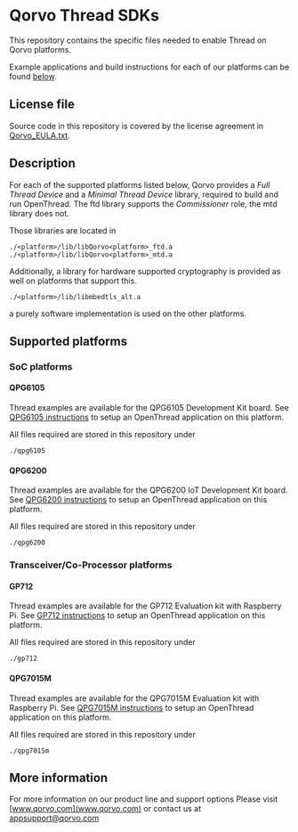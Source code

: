# Qorvo Thread SDKs

This repository contains the specific files needed to enable Thread on Qorvo platforms.

Example applications and build instructions for each of our platforms can be found [below](#supported-platforms).

## License file

Source code in this repository is covered by the license agreement in [Qorvo_EULA.txt](Qorvo_EULA.txt).

## Description

For each of the supported platforms listed below, Qorvo provides a *Full Thread Device* and a *Minimal Thread Device* library,
required to build and run OpenThread. The ftd library supports the *Commissioner* role, the mtd library does not.

Those libraries are located in

    ./<platform>/lib/libQorvo<platform>_ftd.a
    ./<platform>/lib/libQorvo<platform>_mtd.a

Additionally, a library for hardware supported cryptography is provided as well on platforms that support this.

    ./<platform>/lib/libmbedtls_alt.a

a purely software implementation is used on the other platforms.

## Supported platforms

### SoC platforms

#### QPG6105

Thread examples are available for the QPG6105 Development Kit board. See [QPG6105 instructions](qpg6105/doc/README.md) to setup an OpenThread application on this platform.

All files required are stored in this repository under

    ./qpg6105

#### QPG6200

Thread examples are available for the QPG6200 IoT Development Kit board. See [QPG6200 instructions](qpg6200/doc/README.md) to setup an OpenThread application on this platform.

All files required are stored in this repository under

    ./qpg6200

### Transceiver/Co-Processor platforms

#### GP712

Thread examples are available for the GP712 Evaluation kit with Raspberry Pi. See [GP712 instructions](gp712/doc/README.md) to setup an OpenThread application on this platform.

All files required are stored in this repository under

    ./gp712

#### QPG7015M

Thread examples are available for the QPG7015M Evaluation kit with Raspberry Pi. See [QPG7015M instructions](qpg7015m/doc/README.md) to setup an OpenThread application on this platform.

All files required are stored in this repository under

    ./qpg7015m

## More information

For more information on our product line and support options
Please visit [www.qorvo.com](www.qorvo.com)
or contact us at <appsupport@qorvo.com>
